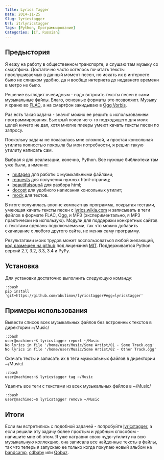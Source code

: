 ```yaml
---
Title: Lyrics Tagger
Date: 2014-11-25
Slug: lyricstagger
Url: it/lyricstagger
Tags: [Python, Программирование]
Categories: [IT, Russian]
---
```


## Предыстория

Я езжу на работу в общественном транспорте, и слушаю там музыку
со смартфона. Достаточно часто хотелось почитать тексты прослушиваемых
в данный момент песен, но искать их в интернете было не слишком удобно,
да и вообще интернета до недавнего времени в метро не было.

Решение выглядит очевидным - надо встроить тексты песен в сами музыкальные файлы.
Благо, основные форматы это позволяют.
Музыку я храню во [FLAC](https://ru.wikipedia.org/wiki/FLAC), а на смартфон
закидываю в [Ogg Vorbis](https://ru.wikipedia.org/wiki/Vorbis).

Раз есть такая задача - значит можно ее решить с использованием программирования.
Быстрый поиск чего-то подходящего для моих целей ничего не дал, хотя многие плееры
умеют качать тексты песен по запросу.

Поскольку задача не показалась мне сложной, и простая консольная утилита полностью
покрыла бы мои потребности, я решил такую утилиту написать сам.

Выбрал я для реализации, конечно, Python. Все нужные библиотеки там уже были,
а именно:

* [mutagen](https://pypi.python.org/pypi/mutagen) для работы с музыкальными файлами;
* [requests](https://pypi.python.org/pypi/requests) для получения нужных html-страниц;
* [beautifulsoup4](https://pypi.python.org/pypi/beautifulsoup4) для разбора html;
* [docopt](https://pypi.python.org/pypi/docopt) для удобного написания консольных утилит;
* [mock](https://pypi.python.org/pypi/mock) для тестов.

В итоге получилась вполне компактная программа, покрытая тестами, умеющая качать
тексты песен с [lyrics.wikia.com](http://lyrics.wikia.com/) и записывать в теги
файлов в формате FLAC, Ogg, и MP3 (экспериментально, я MP3 практически на использую).
Модули для поддержки конкретных сайтов с текстами сделаны подключаемыми,
так что можно добавить скачивание с любого другого сайта, не меняя саму программу.

Результатами моих трудов может воспользоваться любой желающий,
[код размещен на github](https://github.com/abulimov/lyricstagger) под
лицензией [MIT](http://opensource.org/licenses/MIT).
Поддерживается Python версий 2.7, 3.2, 3.3, 3.4 и PyPy.

## Установка

Для установки достаточно выполнить следующую команду:

    ::bash
    pip install 'git+https://github.com/abulimov/lyricstagger#egg=lyricstagger'

## Примеры использования

Вывести список всех музыкальных файлов без встроенных текстов в директории ~/Music/

    ::bash
    user@machine:~$ lyricstagger report ~/Music
    No lyrics in file '/home/user/Music/Some Artist/01 - Some Track.ogg'
    No lyrics in file '/home/user/Music/Some Artist/02 - Other Track.ogg'

Скачать тесты и записать их в теги музыкальных файлов в директории ~/Music/

    ::bash
    user@machine:~$ lyricstagger tag ~/Music

Удалить все теги с текстами из всех музыкальных файлов в ~/Music/

    ::bash
    user@machine:~$ lyricstagger remove ~/Music

## Итоги

Если вы встретились с подобной задачей - попробуйте [lyricstagger](https://github.com/abulimov/lyricstagger),
а если решили эту задачу более простым и удобным способом - напишите мне об этом.
Я уже натравил свою чудо-утилиту на всю музыкальную коллекцию, она записала все
найденные тексты в файлы, так что теперь я запускаю ее только когда покупаю новый
альбом на [bandcamp](http://bandcamp.com), [cdbaby](http://cdbaby.com) или [Qobuz](http://qobuz.com).
